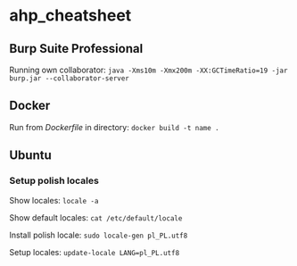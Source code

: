 
# ahp_cheatsheet

## Burp Suite Professional
Running own collaborator: `java -Xms10m -Xmx200m -XX:GCTimeRatio=19 -jar burp.jar --collaborator-server`

## Docker
Run from _Dockerfile_ in directory:
```docker build -t name .```


## Ubuntu
### Setup polish locales
Show locales:
`locale -a`

Show default locales:
`cat /etc/default/locale `

Install polish locale:
`sudo locale-gen pl_PL.utf8`

Setup locales:
`update-locale LANG=pl_PL.utf8`

